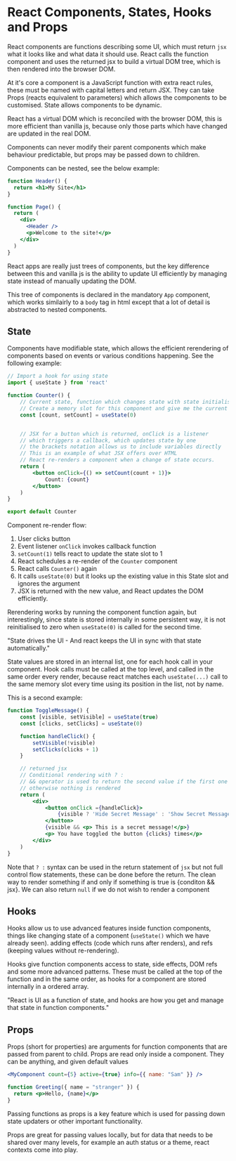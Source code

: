 # React Components, States, Hooks and Props

React components are functions describing some UI, which must return `jsx` what it looks like and what data it should use. React calls the function component and uses the returned jsx to build a virtual DOM tree, which is then rendered into the browser DOM.

At it's core a component is a JavaScript function with extra react rules, these must be named with capital letters and return JSX. They can take Props (reacts equivalent to parameters) which allows the components to be customised. State allows components to be dynamic.

React has a virtual DOM which is reconciled with the browser DOM, this is more efficient than vanilla js, because only those parts which have changed are updated in the real DOM.

Components can never modify their parent components which make behaviour predictable, but props may be passed down to children.

Components can be nested, see the below example:
```jsx
function Header() {
  return <h1>My Site</h1>
}

function Page() {
  return (
    <div>
      <Header />
      <p>Welcome to the site!</p>
    </div>
  )
}
```

React apps are really just trees of components, but the key difference between this and vanilla js is the ability to update UI efficiently by managing state instead of manually updating the DOM.

This tree of components is declared in the mandatory `App` component, which works similairly to a `body` tag in html except that a lot of detail is abstracted to nested components.



## State

Components have modifiable state, which allows the efficient rerendering of components based on events or various conditions happening. See the following example:
```jsx
// Import a hook for using state
import { useState } from 'react'

function Counter() {
    // Current state, function which changes state with state initialised to 0
    // Create a memory slot for this component and give me the current value.
    const [count, setCount] = useState(0)


    // JSX for a button which is returned, onClick is a listener
    // which triggers a callback, which updates state by one
    // the brackets notation allows us to include variables directly
    // This is an example of what JSX offers over HTML
    // React re-renders a component when a change of state occurs.
    return (
        <button onClick={() => setCount(count + 1)}>
            Count: {count}
        </button>
    )
}

export default Counter
```
Component re-render flow:
1. User clicks button
2. Event listener `onClick` invokes callback function
3. `setCount(1)` tells react to update the state slot to 1
4. React schedules a re-render of the `Counter` component
5. React calls `Counter()` again
6. It calls `useState(0)` but it looks up the existing value in this State slot and ignores the argument
7. JSX is returned with the new value, and React updates the DOM efficiently.

Rerendering works by running the component function again, but interestingly, since state is stored internally in some persistent way, it is not reinitialised to zero when `useState(0)` is called for the second time.

"State drives the UI - And react keeps the UI in sync with that state automatically."

State values are stored in an internal list, one for each hook call in your component. Hook calls must be called at the top level, and called in the same order every render, because react matches each `useState(...)` call to the same memory slot every time using its position in the list, not by name. 

This is a second example: 
```jsx
function ToggleMessage() {
    const [visible, setVisible] = useState(true)
    const [clicks, setClicks] = useState(0)

    function handleClick() {
        setVisible(!visible)
        setClicks(clicks + 1)
    }

    // returned jsx
    // Conditional rendering with ? : 
    // && operator is used to return the second value if the first one is truthy
    // otherwise nothing is rendered
    return (
        <div>
            <button onClick ={handleClick}>
                {visible ? 'Hide Secret Message' : 'Show Secret Message'}
            </button>
            {visible && <p> This is a secret message!</p>}
            <p> You have toggled the button {clicks} times</p>
        </div>
    )
}
```

Note that `? :` syntax can be used in the return statement of `jsx` but not full control flow statements, these can be done before the return. The clean way to render something if and only if something is true is {conditon && jsx}. We can also return `null` if we do not wish to render a component

## Hooks

Hooks allow us to use advanced features inside function components, things like changing state of a component (`useState()` which we have already seen). adding effects (code which runs after renders), and refs (keeping values without re-rendering).

Hooks give function components access to state, side effects, DOM refs and some more advanced patterns. These must be called at the top of the function and in the same order, as hooks for a component are stored internally in a ordered array.

"React is UI as a function of state, and hooks are how you get and manage that state in function components."

## Props

Props (short for properties) are arguments for function components that are passed from parent to child. Props are read only inside a component. They can be anything, and given default values
```jsx
<MyComponent count={5} active={true} info={{ name: "Sam" }} />

function Greeting({ name = "stranger" }) {
  return <p>Hello, {name}</p>
}
```
Passing functions as props is a key feature which is used for passing down state updaters or other important functionality.

Props are great for passing values locally, but for data that needs to be shared over many levels, for example an auth status or a theme, react contexts come into play.